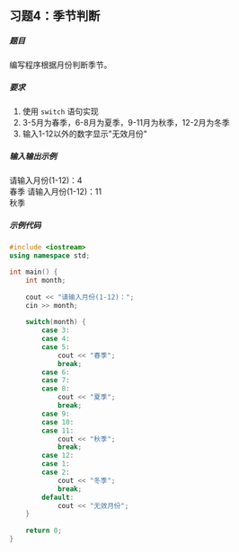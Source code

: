  ## 习题4：季节判断 <Badge type="easy" />

##### 题目
编写程序根据月份判断季节。

##### 要求
1. 使用 `switch` 语句实现
2. 3-5月为春季，6-8月为夏季，9-11月为秋季，12-2月为冬季
3. 输入1-12以外的数字显示"无效月份"

##### 输入输出示例
<RunningResult>
请输入月份(1-12)：4<br/>
春季
</RunningResult>

<RunningResult>
请输入月份(1-12)：11<br/>
秋季
</RunningResult>

##### 示例代码
<PasswordProtected>

```cpp
#include <iostream>
using namespace std;

int main() {
    int month;
    
    cout << "请输入月份(1-12)：";
    cin >> month;
    
    switch(month) {
        case 3:
        case 4:
        case 5:
            cout << "春季";
            break;
        case 6:
        case 7:
        case 8:
            cout << "夏季";
            break;
        case 9:
        case 10:
        case 11:
            cout << "秋季";
            break;
        case 12:
        case 1:
        case 2:
            cout << "冬季";
            break;
        default:
            cout << "无效月份";
    }
    
    return 0;
}
```
</PasswordProtected>
